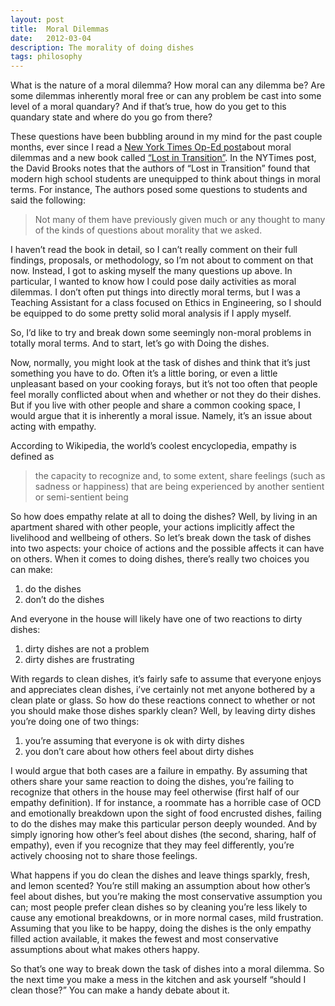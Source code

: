 ```yaml
---
layout: post
title:  Moral Dilemmas
date:   2012-03-04
description: The morality of doing dishes
tags: philosophy
---
```


What is the nature of a moral dilemma? How moral can any dilemma be? Are some
dilemmas inherently moral free or can any problem be cast into some level of a
moral quandary? And if that’s true, how do you get to this quandary state and
where do you go from there?

These questions have been bubbling around in my mind for the past couple
months, ever since I read a [New York Times Op-Ed
post](https://www.nytimes.com/2011/09/13/opinion/if-it-feels-right.html)about
moral dilemmas and a new book called [“Lost in
Transition”](https://www.amazon.com/Lost-Transition-Dark-Emerging-Adulthood/dp/0199828024).
In the NYTimes post, the David Brooks notes that the authors of “Lost in
Transition” found that modern high school students are unequipped to think
about things in moral terms. For instance, The authors posed some questions to
students and said the following:

>   Not many of them have previously given much or any thought to many of the
>   kinds of questions about morality that we asked.

I haven’t read the book in detail, so I can’t really comment on their full
findings, proposals, or methodology, so I’m not about to comment on that now.
Instead, I got to asking myself the many questions up above. In particular, I
wanted to know how I could pose daily activities as moral dilemmas. I don’t
often put things into directly moral terms, but I was a Teaching Assistant for
a class focused on Ethics in Engineering, so I should be equipped to do some
pretty solid moral analysis if I apply myself.

So, I’d like to try and break down some seemingly non-moral problems in totally
moral terms. And to start, let’s go with Doing the dishes.

Now, normally, you might look at the task of dishes and think that it’s just
something you have to do. Often it’s a little boring, or even a little
unpleasant based on your cooking forays, but it’s not too often that people
feel morally conflicted about when and whether or not they do their dishes. But
if you live with other people and share a common cooking space, I would argue
that it is inherently a moral issue. Namely, it’s an issue about acting with
empathy.

According to Wikipedia, the world’s coolest encyclopedia, empathy is defined as

>   the capacity to recognize and, to some extent, share feelings (such as
>   sadness or happiness) that are being experienced by another sentient or
>   semi-sentient being

So how does empathy relate at all to doing the dishes? Well, by living in an
apartment shared with other people, your actions implicitly affect the
livelihood and wellbeing of others. So let’s break down the task of dishes into
two aspects: your choice of actions and the possible affects it can have on
others. When it comes to doing dishes, there’s really two choices you can make:

1.  do the dishes
1.  don’t do the dishes

And everyone in the house will likely have one of two reactions to dirty
dishes:

1.  dirty dishes are not a problem
1.  dirty dishes are frustrating

With regards to clean dishes, it’s fairly safe to assume that everyone enjoys
and appreciates clean dishes, i’ve certainly not met anyone bothered by a clean
plate or glass. So how do these reactions connect to whether or not you should
make those dishes sparkly clean? Well, by leaving dirty dishes you’re doing one
of two things:

1.  you’re assuming that everyone is ok with dirty dishes
1.  you don’t care about how others feel about dirty dishes

I would argue that both cases are a failure in empathy. By assuming that others
share your same reaction to doing the dishes, you’re failing to recognize that
others in the house may feel otherwise (first half of our empathy definition).
If for instance, a roommate has a horrible case of OCD and emotionally
breakdown upon the sight of food encrusted dishes, failing to do the dishes may
make this particular person deeply wounded. And by simply ignoring how other’s
feel about dishes (the second, sharing, half of empathy), even if you recognize
that they may feel differently, you’re actively choosing not to share those
feelings.

What happens if you do clean the dishes and leave things sparkly, fresh, and
lemon scented? You’re still making an assumption about how other’s feel about
dishes, but you’re making the most conservative assumption you can; most people
prefer clean dishes so by cleaning you’re less likely to cause any emotional
breakdowns, or in more normal cases, mild frustration. Assuming that you like
to be happy, doing the dishes is the only empathy filled action available, it
makes the fewest and most conservative assumptions about what makes others
happy.

So that’s one way to break down the task of dishes into a moral dilemma. So the
next time you make a mess in the kitchen and ask yourself “should I clean
those?” You can make a handy debate about it.
